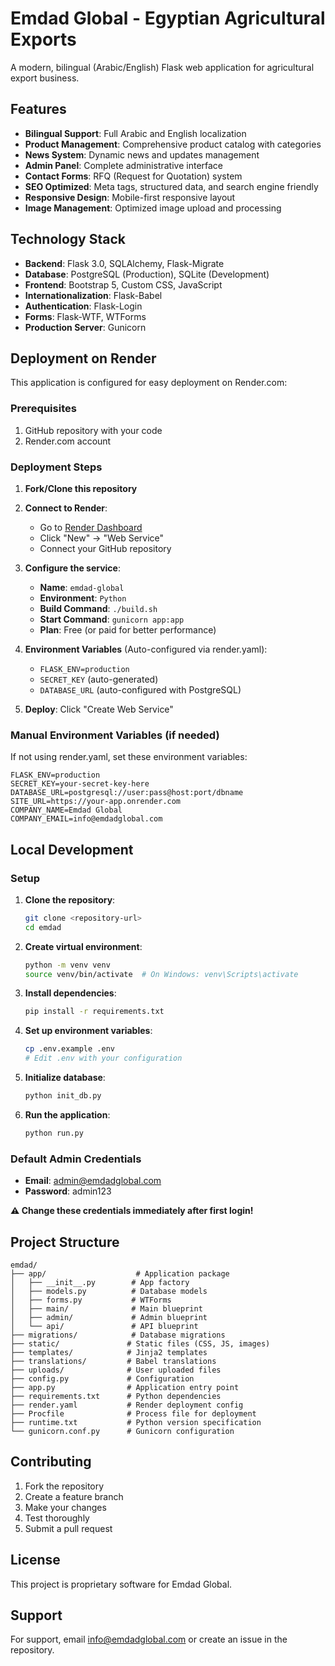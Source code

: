 # Emdad Global - Egyptian Agricultural Exports

A modern, bilingual (Arabic/English) Flask web application for agricultural export business.

## Features

- **Bilingual Support**: Full Arabic and English localization
- **Product Management**: Comprehensive product catalog with categories
- **News System**: Dynamic news and updates management
- **Admin Panel**: Complete administrative interface
- **Contact Forms**: RFQ (Request for Quotation) system
- **SEO Optimized**: Meta tags, structured data, and search engine friendly
- **Responsive Design**: Mobile-first responsive layout
- **Image Management**: Optimized image upload and processing

## Technology Stack

- **Backend**: Flask 3.0, SQLAlchemy, Flask-Migrate
- **Database**: PostgreSQL (Production), SQLite (Development)
- **Frontend**: Bootstrap 5, Custom CSS, JavaScript
- **Internationalization**: Flask-Babel
- **Authentication**: Flask-Login
- **Forms**: Flask-WTF, WTForms
- **Production Server**: Gunicorn

## Deployment on Render

This application is configured for easy deployment on Render.com:

### Prerequisites

1. GitHub repository with your code
2. Render.com account

### Deployment Steps

1. **Fork/Clone this repository**
2. **Connect to Render**:
   - Go to [Render Dashboard](https://dashboard.render.com)
   - Click "New" → "Web Service"
   - Connect your GitHub repository

3. **Configure the service**:
   - **Name**: `emdad-global`
   - **Environment**: `Python`
   - **Build Command**: `./build.sh`
   - **Start Command**: `gunicorn app:app`
   - **Plan**: Free (or paid for better performance)

4. **Environment Variables** (Auto-configured via render.yaml):
   - `FLASK_ENV=production`
   - `SECRET_KEY` (auto-generated)
   - `DATABASE_URL` (auto-configured with PostgreSQL)

5. **Deploy**: Click "Create Web Service"

### Manual Environment Variables (if needed)

If not using render.yaml, set these environment variables:

```
FLASK_ENV=production
SECRET_KEY=your-secret-key-here
DATABASE_URL=postgresql://user:pass@host:port/dbname
SITE_URL=https://your-app.onrender.com
COMPANY_NAME=Emdad Global
COMPANY_EMAIL=info@emdadglobal.com
```

## Local Development

### Setup

1. **Clone the repository**:
   ```bash
   git clone <repository-url>
   cd emdad
   ```

2. **Create virtual environment**:
   ```bash
   python -m venv venv
   source venv/bin/activate  # On Windows: venv\Scripts\activate
   ```

3. **Install dependencies**:
   ```bash
   pip install -r requirements.txt
   ```

4. **Set up environment variables**:
   ```bash
   cp .env.example .env
   # Edit .env with your configuration
   ```

5. **Initialize database**:
   ```bash
   python init_db.py
   ```

6. **Run the application**:
   ```bash
   python run.py
   ```

### Default Admin Credentials

- **Email**: admin@emdadglobal.com
- **Password**: admin123

**⚠️ Change these credentials immediately after first login!**

## Project Structure

```
emdad/
├── app/                    # Application package
│   ├── __init__.py        # App factory
│   ├── models.py          # Database models
│   ├── forms.py           # WTForms
│   ├── main/              # Main blueprint
│   ├── admin/             # Admin blueprint
│   └── api/               # API blueprint
├── migrations/            # Database migrations
├── static/               # Static files (CSS, JS, images)
├── templates/            # Jinja2 templates
├── translations/         # Babel translations
├── uploads/              # User uploaded files
├── config.py             # Configuration
├── app.py                # Application entry point
├── requirements.txt      # Python dependencies
├── render.yaml           # Render deployment config
├── Procfile              # Process file for deployment
├── runtime.txt           # Python version specification
└── gunicorn.conf.py      # Gunicorn configuration
```

## Contributing

1. Fork the repository
2. Create a feature branch
3. Make your changes
4. Test thoroughly
5. Submit a pull request

## License

This project is proprietary software for Emdad Global.

## Support

For support, email info@emdadglobal.com or create an issue in the repository.
